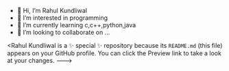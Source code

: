 - 👋 Hi, I’m Rahul Kundliwal
- 👀 I’m interested in programming
- 🌱 I’m currently learning c,c++,python,java
- 💞️ I’m looking to collaborate on ...

<Rahul Kundliwal is a ✨ special ✨ repository because its `README.md` (this file) appears on your GitHub profile.
You can click the Preview link to take a look at your changes.
--->
